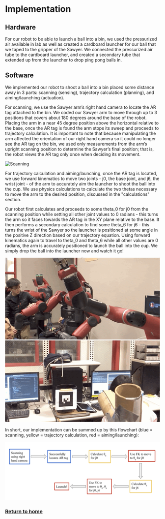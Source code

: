 # Implementation

## Hardware
For our robot to be able to launch a ball into a bin, we used the pressurized air available in lab as well as created a cardboard launcher for our ball that we taped to the gripper of the Sawyer. We connected the pressurized air tube to the cardboard launcher, and created a secondary tube that extended up from the launcher to drop ping pong balls in.

## Software
We implemented our robot to shoot a ball into a bin placed some distance away in 3 parts: scanning (sensing), trajectory calculation (planning), and aiming/launching (actuation). 

For scanning, we use the Sawyer arm’s right hand camera to locate the AR tag attached to the bin. We coded our Sawyer arm to move through up to 3 positions that covers about 180 degrees around the base of the robot. Placing the arm in a near 45 degree position above the horizontal relative to the base, once the AR tag is found the arm stops its sweep and proceeds to trajectory calculation. It is important to note that because manipulating the arm affected the orientation of our right hand camera so it could no longer see the AR tag on the bin, we used only measurements from the arm’s upright scanning position to determine the Sawyer’s final position; that is, the robot views the AR tag only once when deciding its movement. 

![Scanning](Scanning.gif?raw=true)

For trajectory calculation and aiming/launching, once the AR tag is located, we use forward kinematics to move two joints - j0, the base joint, and j6, the wrist joint - of the arm to accurately aim the launcher to shoot the ball into the cup. We use physics calculations to calculate the two thetas necessary to move the arm to the desired position, discussed in the "calculations" section. 

Our robot first calculates and proceeds to some theta_0 for j0 from the scanning position while setting all other joint values to 0 radians - this turns the arm so it faces towards the AR tag in the XY plane relative to the base. It then performs a secondary calculation to find some theta_6 for j6 - this turns the wrist of the Sawyer so the launcher is positioned at some angle in the positive Z direction based on our trajectory equation. Using forward kinematics again to travel to theta_0 and theta_6 while all other values are 0 radians, the arm is accurately positioned to launch the ball into the cup. We simply drop the ball into the launcher now and watch it go!

![trajectory_calculation_and_aiming](trajectory_calculation_and_aiming.gif?raw=true)
![launching](launching.gif?raw=true)

In short, our implementation can be summed up by this flowchart (blue = scanning, yellow = trajectory calculation, red = aiming/launching):

![Robot Implementation Flowchart](flowchart.png?raw=true)


### [Return to home](index.md)
